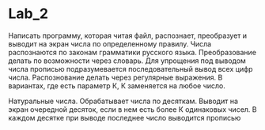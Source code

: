 # Lab_2
Написать программу, которая читая файл, распознает, преобразует и выводит на экран числа по определенному правилу. Числа распознаются по законам грамматики русского языка.
Преобразование делать по возможности через словарь. Для упрощения под выводом числа прописью подразумевается последовательный вывод всех цифр числа.
Распознование делать через регулярные выражения. В вариантах, где есть параметр К, К заменяется на любое число.

Натуральные числа. Обрабатывает числа по десяткам. Выводит на экран очередной десяток, если в нем есть более К одинаковых чисел.
В каждом десятке при выводе последнее число выводится прописью

